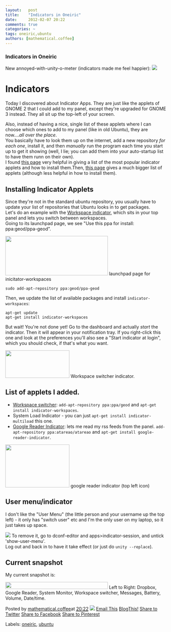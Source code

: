 ```yaml
---
layout:   post
title:    "Indicators in Oneiric"
date:     2012-02-07 20:22
comments: true
categories: ~
tags: oneiric,ubuntu
authors: [mathematical.coffee]
---
```

### Indicators in Oneiric

New annoyed-with-unity-o-meter (indicators made me feel happier):
 [![](http://2.bp.blogspot.com/-e6EbHe4MT5k/TzH4WTq9oBI/AAAAAAAABQY/Rk_6ivuQ5pg/s320/meter_0.55.png)](http://2.bp.blogspot.com/-e6EbHe4MT5k/TzH4WTq9oBI/AAAAAAAABQY/Rk_6ivuQ5pg/s1600/meter_0.55.png)

# Indicators
Today I discovered about Indicator Apps. They are just like the applets of GNOME 2 that I could add to my panel, except they're upgraded for GNOME 3 instead. They all sit up the top-left of your screen.  
  
  
Also, instead of having a nice, single list of these applets where I can choose which ones to add to my panel (like in old Ubuntu), they are now...._all over the place_.  
You basically have to look them up on the internet, add a new repository _for each one_, install it, and then _manually_ run the program each time you start up to get it showing (well, I lie; you can add them into your auto-startup list to have them runn on their own).  
I found [this page](http://askubuntu.com/questions/30334/what-application-indicators-are-available) very helpful in giving a list of the most popular indicator applets and how to install them.Then, [this page](http://www.omgubuntu.co.uk/tag/indicatorapplets/) gives a much bigger list of applets (although less helpful in how to install them).  

## Installing Indicator Applets
Since they're not in the standard ubuntu repository, you usually have to update your list of repositories that Ubuntu looks in to get packages.  
Let's do an example with the [Workspace indicator](https://launchpad.net/indicator-workspaces), which sits in your top panel and lets you switch between workspaces.  
Going to its launchpad page, we see "Use this ppa for install: ppa:geod/ppa-geod".  

<tbody>
<tr><td style="text-align: center;"><a href="http://2.bp.blogspot.com/-DwfZK9bh6Hk/TzHe7R-1Y8I/AAAAAAAABPQ/X8lqGLU3sh0/s1600/indicator-workspaces.png" imageanchor="1" style="margin-left: auto; margin-right: auto;"><img border="0" height="123" src="http://2.bp.blogspot.com/-DwfZK9bh6Hk/TzHe7R-1Y8I/AAAAAAAABPQ/X8lqGLU3sh0/s320/indicator-workspaces.png" width="320"></a></td></tr>
<tr><td class="tr-caption" style="text-align: center;">launchpad page for inicitator-workspaces</td></tr>
</tbody>

    sudo add-apt-repository ppa:geod/ppa-geod

Then, we update the list of available packages and install `indicator-workspaces`:  

    apt-get update
    apt-get install indicator-workspaces

But wait! You're not done yet! Go to the dashboard and actually _start_ the indicator. Then it will appear in your notification tray. If you right-click this one and look at the preferences you'll also see a "Start indicator at login", which you should check, if that's what you want.  

<tbody>
<tr><td style="text-align: center;"><a href="http://3.bp.blogspot.com/-oCxGHGAmYxg/TzHuZWw6DgI/AAAAAAAABPc/B30SEdQ6itU/s1600/workspaceswitcher.png" imageanchor="1" style="margin-left: auto; margin-right: auto;"><img border="0" height="86" src="http://3.bp.blogspot.com/-oCxGHGAmYxg/TzHuZWw6DgI/AAAAAAAABPc/B30SEdQ6itU/s200/workspaceswitcher.png" width="200"></a></td></tr>
<tr><td class="tr-caption" style="text-align: center;">Workspace switcher indicator.</td></tr>
</tbody>

## List of applets I added.

- [Workspace switcher](https://launchpad.net/indicator-workspaces): `add-apt-repository ppa:ppa/geod` and `apt-get install indicator-workspaces`.
- System Load Indicator - you can just `apt-get install indicator-multiload` this one.
- [Google Reader Indicator](https://launchpad.net/google-reader-indicator): lets me read my rss feeds from the panel. `add-apt-repository ppa:atareao/atareao` and `apt-get install google-reader-indicator`.

<tbody>
<tr><td style="text-align: center;"><a href="http://2.bp.blogspot.com/-dRKCmMmmL8k/TzHviG0iszI/AAAAAAAABPo/psx0lbJ8v9M/s1600/reader.png" imageanchor="1" style="margin-left: auto; margin-right: auto;"><img border="0" height="134" src="http://2.bp.blogspot.com/-dRKCmMmmL8k/TzHviG0iszI/AAAAAAAABPo/psx0lbJ8v9M/s200/reader.png" width="200"></a></td></tr>
<tr><td class="tr-caption" style="text-align: center;">google reader indicator (top left icon)</td></tr>
</tbody>

## User menu/indicator
I don't like the "User Menu" (the little person and your username up the top left) - it only has "switch user" etc and I'm the only user on my laptop, so it just takes up space.   

 [![](http://1.bp.blogspot.com/-oApCe_7XrhA/TzHwfxOGCiI/AAAAAAAABQA/9YGKYxhz8sc/s320/usermenu.png)](http://1.bp.blogspot.com/-oApCe_7XrhA/TzHwfxOGCiI/AAAAAAAABQA/9YGKYxhz8sc/s1600/usermenu.png)
To remove it, go to dconf-editor and apps>indicator-session, and untick 'show-user-menu'.  
Log out and back in to have it take effect (or just do `unity --replace`).  

## Current snapshot
My current snapshot is:  

<tbody>
<tr><td style="text-align: center;"><a href="http://3.bp.blogspot.com/-2LTIP3S7ji8/TzHvzsaJW3I/AAAAAAAABP0/XouiRwwOwJU/s1600/indicators-good.png" imageanchor="1" style="margin-left: auto; margin-right: auto;"><img border="0" height="22" src="http://3.bp.blogspot.com/-2LTIP3S7ji8/TzHvzsaJW3I/AAAAAAAABP0/XouiRwwOwJU/s320/indicators-good.png" width="320"></a></td></tr>
<tr><td class="tr-caption" style="text-align: center;">Left to Right: Dropbox, Google Reader, System Monitor, Workspace switcher, Messages, Battery, Volume, Date/time.</td></tr>
</tbody>

Posted by [mathematical.coffee](http://www.blogger.com/profile/15453196627437456098 "author profile")at [<abbr class="published" title="2012-02-07T20:22:00-08:00">20:22</abbr>](indicators-in-oneiric.html "permanent link") [![](http://img2.blogblog.com/img/icon18_edit_allbkg.gif)](http://www.blogger.com/post-edit.g?blogID=7039473604287682752&postID=5360393204119797316&from=pencil "Edit Post")
 [Email This](http://www.blogger.com/share-post.g?blogID=7039473604287682752&postID=5360393204119797316&target=email "Email This") [BlogThis!](http://www.blogger.com/share-post.g?blogID=7039473604287682752&postID=5360393204119797316&target=blog "BlogThis!") [Share to Twitter](http://www.blogger.com/share-post.g?blogID=7039473604287682752&postID=5360393204119797316&target=twitter "Share to Twitter") [Share to Facebook](http://www.blogger.com/share-post.g?blogID=7039473604287682752&postID=5360393204119797316&target=facebook "Share to Facebook") [Share to Pinterest](http://www.blogger.com/share-post.g?blogID=7039473604287682752&postID=5360393204119797316&target=pinterest "Share to Pinterest")
<plusone source="blogger:blog:plusone" href="http://mathematicalcoffee.blogspot.com/2012/02/indicators-in-oneiric.html" size="medium" width="300" annotation="inline"></plusone>

Labels: [oneiric](../../search/label/oneiric.html), [ubuntu](../../search/label/ubuntu.html)

